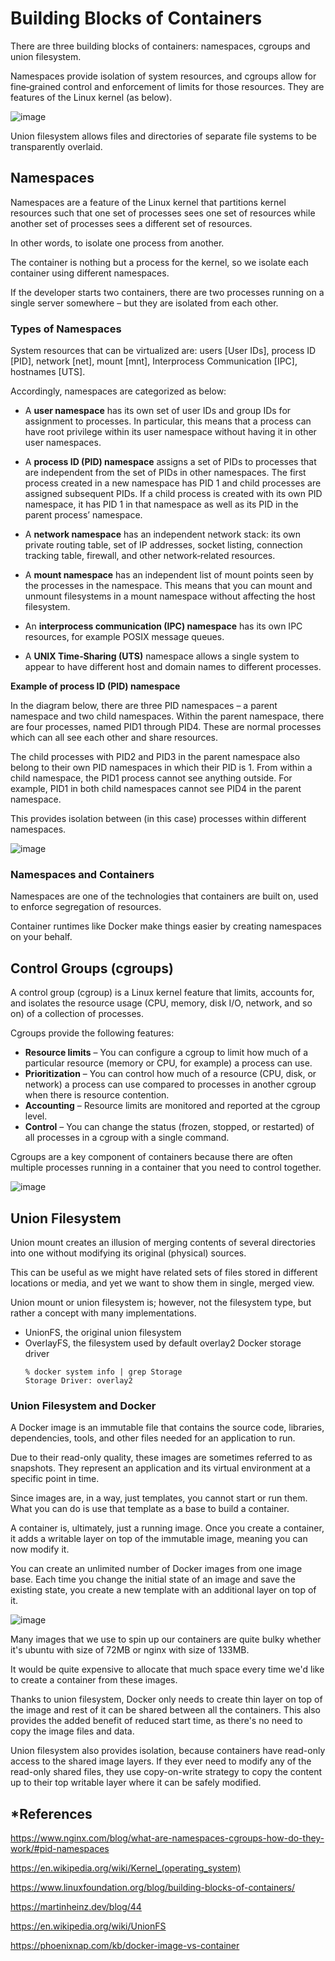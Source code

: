 # Building Blocks of Containers

There are three building blocks of containers: namespaces, cgroups and union filesystem.

Namespaces provide isolation of system resources, and cgroups allow for fine‑grained control and enforcement of limits for those resources. They are features of the Linux kernel (as below).

![image](https://user-images.githubusercontent.com/47337188/186939018-f5377407-baa4-4717-8021-b6d299f96f60.png)

Union filesystem allows files and directories of separate file systems to be transparently overlaid.

## Namespaces

Namespaces are a feature of the Linux kernel that partitions kernel resources such that one set of processes sees one set of resources while another set of processes sees a different set of resources.

In other words, to isolate one process from another.

The container is nothing but a process for the kernel, so we isolate each container using different namespaces.

If the developer starts two containers, there are two processes running on a single server somewhere – but they are isolated from each other.

### Types of Namespaces

System resources that can be virtualized are: users [User IDs], process ID [PID], network [net], mount [mnt], Interprocess Communication [IPC], hostnames [UTS].

Accordingly, namespaces are categorized as below:

- A **user namespace** has its own set of user IDs and group IDs for assignment to processes. In particular, this means that a process can have root privilege within its user namespace without having it in other user namespaces.

- A **process ID (PID) namespace** assigns a set of PIDs to processes that are independent from the set of PIDs in other namespaces. The first process created in a new namespace has PID 1 and child processes are assigned subsequent PIDs. If a child process is created with its own PID namespace, it has PID 1 in that namespace as well as its PID in the parent process’ namespace. 

- A **network namespace** has an independent network stack: its own private routing table, set of IP addresses, socket listing, connection tracking table, firewall, and other network‑related resources.

- A **mount namespace** has an independent list of mount points seen by the processes in the namespace. This means that you can mount and unmount filesystems in a mount namespace without affecting the host filesystem.

- An **interprocess communication (IPC) namespace** has its own IPC resources, for example POSIX message queues.

- A **UNIX Time‑Sharing (UTS)** namespace allows a single system to appear to have different host and domain names to different processes.

**Example of process ID (PID) namespace**

In the diagram below, there are three PID namespaces – a parent namespace and two child namespaces. Within the parent namespace, there are four processes, named PID1 through PID4. These are normal processes which can all see each other and share resources.

The child processes with PID2 and PID3 in the parent namespace also belong to their own PID namespaces in which their PID is 1. From within a child namespace, the PID1 process cannot see anything outside. For example, PID1 in both child namespaces cannot see PID4 in the parent namespace.

This provides isolation between (in this case) processes within different namespaces.

![image](https://user-images.githubusercontent.com/47337188/186922889-9d5147b7-b2ac-4d3b-951a-a7d2db041ff2.png)

### Namespaces and Containers

Namespaces are one of the technologies that containers are built on, used to enforce segregation of resources.

Container runtimes like Docker make things easier by creating namespaces on your behalf.

## Control Groups (cgroups)

A control group (cgroup) is a Linux kernel feature that limits, accounts for, and isolates the resource usage (CPU, memory, disk I/O, network, and so on) of a collection of processes.

Cgroups provide the following features:

- **Resource limits** – You can configure a cgroup to limit how much of a particular resource (memory or CPU, for example) a process can use.
- **Prioritization** – You can control how much of a resource (CPU, disk, or network) a process can use compared to processes in another cgroup when there is resource contention.
- **Accounting** – Resource limits are monitored and reported at the cgroup level.
- **Control** – You can change the status (frozen, stopped, or restarted) of all processes in a cgroup with a single command.

Cgroups are a key component of containers because there are often multiple processes running in a container that you need to control together.

![image](https://user-images.githubusercontent.com/47337188/186929197-7f6053d4-391d-44e6-98f7-551e3a7c316d.png)

## Union Filesystem

Union mount creates an illusion of merging contents of several directories into one without modifying its original (physical) sources.

This can be useful as we might have related sets of files stored in different locations or media, and yet we want to show them in single, merged view.

Union mount or union filesystem is; however, not the filesystem type, but rather a concept with many implementations.

- UnionFS, the original union filesystem
- OverlayFS, the filesystem used by default overlay2 Docker storage driver
    ```
    % docker system info | grep Storage
    Storage Driver: overlay2
    ```

### Union Filesystem and Docker 

A Docker image is an immutable file that contains the source code, libraries, dependencies, tools, and other files needed for an application to run.

Due to their read-only quality, these images are sometimes referred to as snapshots. They represent an application and its virtual environment at a specific point in time.

Since images are, in a way, just templates, you cannot start or run them. What you can do is use that template as a base to build a container.

A container is, ultimately, just a running image. Once you create a container, it adds a writable layer on top of the immutable image, meaning you can now modify it.

You can create an unlimited number of Docker images from one image base. Each time you change the initial state of an image and save the existing state, you create a new template with an additional layer on top of it.

![image](https://user-images.githubusercontent.com/47337188/186936578-c85e18aa-9c73-4ecd-bbe4-10af6155a996.png)

Many images that we use to spin up our containers are quite bulky whether it's ubuntu with size of 72MB or nginx with size of 133MB.

It would be quite expensive to allocate that much space every time we'd like to create a container from these images.

Thanks to union filesystem, Docker only needs to create thin layer on top of the image and rest of it can be shared between all the containers. This also provides the added benefit of reduced start time, as there's no need to copy the image files and data.

Union filesystem also provides isolation, because containers have read-only access to the shared image layers. If they ever need to modify any of the read-only shared files, they use copy-on-write strategy to copy the content up to their top writable layer where it can be safely modified.

## *References

https://www.nginx.com/blog/what-are-namespaces-cgroups-how-do-they-work/#pid-namespaces

https://en.wikipedia.org/wiki/Kernel_(operating_system)

https://www.linuxfoundation.org/blog/building-blocks-of-containers/

https://martinheinz.dev/blog/44

https://en.wikipedia.org/wiki/UnionFS

https://phoenixnap.com/kb/docker-image-vs-container

